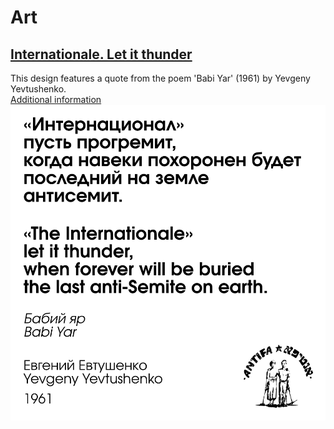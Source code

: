 # Art
## [Internationale. Let it thunder](https://github.com/Schoeneh/sharing-is-caring/tree/main/Art/Internationale_let%20it%20thunder)
This design features a quote from the poem 'Babi Yar' (1961) by Yevgeny Yevtushenko.  
[Additional information](https://github.com/Schoeneh/sharing-is-caring/tree/5032c212012c3eb7858a3be0a23a7c193e6620b6/Art/Internationale_let%20it%20thunder)
![image](https://github.com/Schoeneh/sharing-is-caring/blob/ce31c81cdbb4df982ffbb9bd39e72955272cd331/Art/Internationale_let%20it%20thunder/sticker_internationale_let%20it%20thunder.png)
